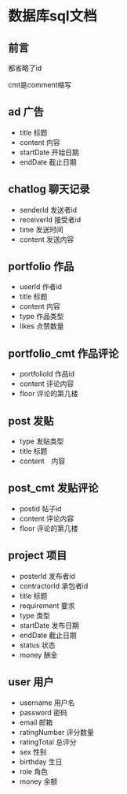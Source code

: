 # 数据库sql文档
## 前言
都省略了id  

cmt是comment缩写

## ad 广告 
* title 标题
* content 内容
* startDate 开始日期
* endDate 截止日期
## chatlog 聊天记录
* senderId 发送者id
* receiverId 接受者id
* time 发送时间
* content 发送内容
## portfolio 作品 
* userId 作者id
* title 标题
* content 内容
* type 作品类型
* likes 点赞数量
## portfolio_cmt 作品评论
* portfolioId 作品id
* content 评论内容
* floor 评论的第几楼
## post 发贴
* type 发贴类型
* title 标题
* content　内容
## post_cmt 发贴评论
* postid 帖子id
* content 评论内容
* floor 评论的第几楼
## project 项目
* posterId 发布者id
* contractorId 承包者id
* title 标题
* requirement 要求
* type 类型
* startDate 发布日期
* endDate 截止日期
* status 状态
* money 酬金
## user 用户 
* username 用户名
* password 密码
* email 邮箱
* ratingNumber 评分数量
* ratingTotal 总评分
* sex 性别
* birthday 生日
* role 角色
* money 余额
